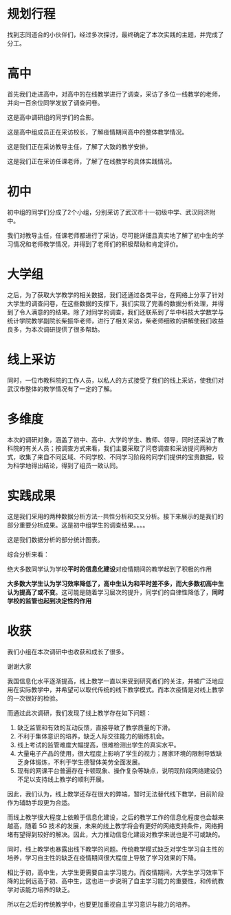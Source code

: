 # 规划行程

找到志同道合的小伙伴们，经过多次探讨，最终确定了本次实践的主题，并完成了分工。

# 高中

首先我们走进高中，对高中的在线教学进行了调查，采访了多位一线教学的老师，并向一百余位同学发放了调查问卷。

这是高中调研组的同学们的合影。

这是高中组成员正在采访校长，了解疫情期间高中的整体教学情况。

这是我们正在采访教导主任，了解了大致的教学安排。

这是我们正在采访任课老师，了解了在线教学的具体实践情况。

# 初中

初中组的同学们分成了2个小组，分别采访了武汉市十一初级中学、武汉同济附中。

我们对教导主任，任课老师都进行了采访，尽可能详细且真实地了解了初中生的学习情况和老师教学情况，并得到了老师们的积极帮助和肯定评价。

# 大学组

之后，为了获取大学教学的相关数据，我们还通过各类平台，在网络上分享了针对大学生的调查问卷，在这些数据的支撑下，我们实现了完善的数据分析处理，并得到了令人满意的的结果。除了对同学的调查，我们还联系到了华中科技大学数学与统计学院教学副院长柴振华老师，进行了相关采访，柴老师细致的讲解使我们收益良多，为本次调研提供了很多帮助。

# 线上采访

同时，一位市教科院的工作人员，以私人的方式接受了我们的线上采访，使我们对武汉市整体的教学情况有了一定的了解。

# 多维度

本次的调研对象，涵盖了初中、高中、大学的学生、教师、领导，同时还采访了教科院的有关人员；按调查方式来看，我们主要采取了问卷调查和采访提问两种方式，收集了来自不同区域、不同学校、不同学习阶段的同学们提供的宝贵数据，较为科学地得出结论，得到了组员一致认同。

# 实践成果

这是我们采用的两种数据分析方法--共性分析和交叉分析。接下来展示的是我们的部分重要分析成果。这是初中组学生的调查结果。。。。

这是我们数据分析的部分统计图表。

综合分析来看：

绝大多数同学认为学校**平时的信息化建设**对疫情期间的教学起到了积极的作用

**大多数大学生认为学习效率降低了，高中生认为和平时差不多，而大多数初高中生认为提高了或不变**。这可能是随着学习层次的提升，同学们的自律性降低了，**同时学校的监管也起到决定性的作用**

# 收获

我们小组在本次调研中也收获和成长了很多。

谢谢大家



我国信息化水平逐渐提高，线上教学一直以来受到研究者们的关注，并被广泛地应用在实际教学中，并希望可以取代传统的线下教学模式。而本次疫情是对线上教学的一次很好的检验。

而通过此次调研，我们发现了线上教学存在如下问题：

1. 缺乏监管和有效的互动反馈，直接导致了教学质量的下滑。
2. 不利于集体意识的培养，缺乏人际交往能力的锻炼机会。
3. 线上考试的监管难度大幅提高，很难检测出学生的真实水平。
4. 大量电子产品的使用，很大程度上影响了学生的视力；居家环境的限制导致缺乏身体锻炼，不利于学生德智体美劳全面发展。
5. 现有的网课平台普遍存在卡顿现象、操作复杂等缺点，说明现阶段网络建设仍不足以支持线上教学的顺利开展。

因此，我们认为，线上教学还存在很大的弊端，暂时无法替代线下教学，目前阶段作为辅助手段更为合适。

而线上教学很大程度上依赖于信息化建设，之后的教学工作的信息化程度也会越来越高，随着 5G 技术的发展，未来的线上教学将会有更好的网络支持条件，网络拥堵有望得到较好的解决。因此，大力推动信息化建设对教学来说也是不可或缺的。



同时，线上教学也暴露出线下教学的问题。传统教学模式缺乏对学生学习自主性的培养，学习自主性的缺乏在疫情期间很大程度上导致了学习效果的下降。

相比于初，高中生，大学生更需要自主学习能力。而疫情期间，大学生学习效率下降的比例远高于初、高中生，这也进一步说明了自主学习能力的重要性，和传统教学对该能力培养的缺乏。

所以在之后的传统教学中，也要更加重视自主学习意识与能力的培养。

















